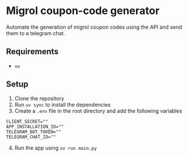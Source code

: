 # Migrol coupon-code generator
Automate the generation of migrol coupon codes using the API and send them to a telegram chat.

## Requirements
- `uv`

## Setup
1. Clone the repository
2. Run `uv sync` to install the dependencies
3. Create a `.env` file in the root directory and add the following variables
```env
CLIENT_SECRET=""
APP_INSTALLATION_ID=""
TELEGRAM_BOT_TOKEN=""
TELEGRAM_CHAT_ID=""
```
4. Run the app using `uv run main.py`